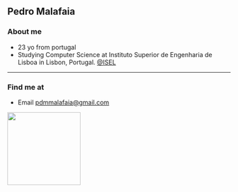 ## Pedro Malafaia

### About me 
- 23 yo from portugal
- Studying Computer Science at Instituto Superior de Engenharia de Lisboa in Lisbon, Portugal. [@ISEL](https://www.isel.pt/en/) 

<hr>

### Find me at 
- Email pdmmalafaia@gmail.com

<div>
  <img height="165em" src="https://github-readme-stats.vercel.app/api/top-langs/?username=pedroMalaf&layout=compact&langs_count=16&theme=radical" />
</div>

<!--
**pedroMalaf/pedroMalaf** is a ✨ _special_ ✨ repository because its `README.md` (this file) appears on your GitHub profile.

Here are some ideas to get you started:

- 🔭 I’m currently working on ...
- 🌱 I’m currently learning ...
- 👯 I’m looking to collaborate on ...
- 🤔 I’m looking for help with ...
- 💬 Ask me about ...
- 📫 How to reach me: ...
- 😄 Pronouns: ...
- ⚡ Fun fact: ...
-->
